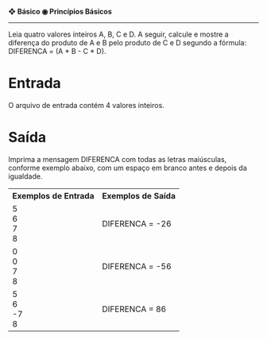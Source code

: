 <b>❖ Básico ◉ Princípios Básicos</b><br>
<hr>
Leia quatro valores inteiros A, B, C e D. A seguir, calcule e mostre a diferença do produto de A e B pelo produto de C e D segundo a fórmula: DIFERENCA = (A * B - C * D).

<h1>Entrada</h1>

O arquivo de entrada contém 4 valores inteiros.

<h1>Saída</h1>

Imprima a mensagem DIFERENCA com todas as letras maiúsculas, conforme exemplo abaixo, com um espaço em branco antes e depois da igualdade.

<table>
  <tr>
    <th>Exemplos de Entrada</th>
    <th>Exemplos de Saída</th>
  </tr>
  <tr>
    <td>5<br>6<br>7<br>8</td>
    <td>DIFERENCA = -26</td>
  </tr>
  <tr>
    <td>0<br>0<br>7<br>8</td>
    <td>DIFERENCA = -56</td>
  </tr>
  <tr>
    <td>5<br>6<br>-7<br>8</td>
    <td>DIFERENCA = 86</td>
  </tr>
</table>
